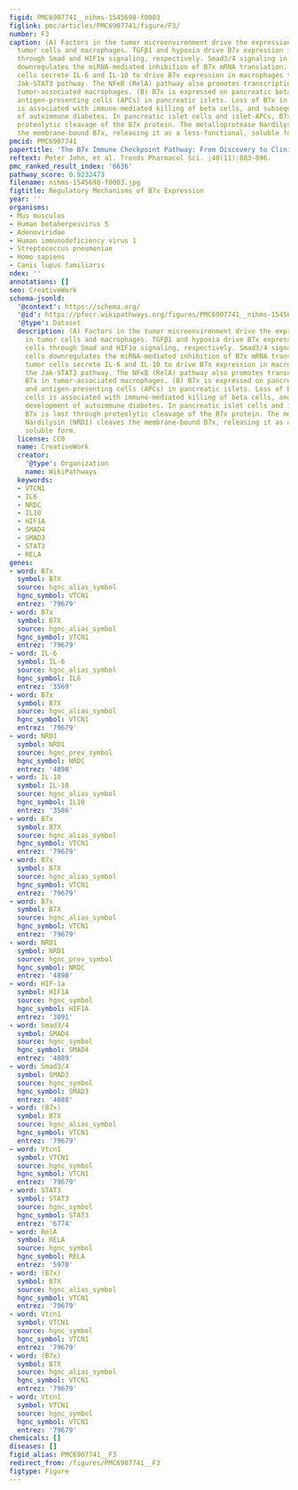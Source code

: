 ```yaml
---
figid: PMC6907741__nihms-1545698-f0003
figlink: pmc/articles/PMC6907741/figure/F3/
number: F3
caption: (A) Factors in the tumor microenvironment drive the expression of B7x in
  tumor cells and macrophages. TGFβ1 and hypoxia drive B7x expression in tumor cells
  through Smad and HIF1α signaling, respectively. Smad3/4 signaling in tumor cells
  downregulates the miRNA-mediated inhibition of B7x mRNA translation. Further, tumor
  cells secrete IL-6 and IL-10 to drive B7x expression in macrophages through the
  Jak-STAT3 pathway. The NFκB (RelA) pathway also promotes transcription of B7x in
  tumor-associated macrophages. (B) B7x is expressed on pancreatic beta cells and
  antigen-presenting cells (APCs) in pancreatic islets. Loss of B7x in these cells
  is associated with immune-mediated killing of beta cells, and subsequent development
  of autoimmune diabetes. In pancreatic islet cells and islet-APCs, B7x is lost through
  proteolytic cleavage of the B7x protein. The metalloprotease Nardilysin (NRD1) cleaves
  the membrane-bound B7x, releasing it as a less-functional, soluble form.
pmcid: PMC6907741
papertitle: 'The B7x Immune Checkpoint Pathway: From Discovery to Clinical Trial.'
reftext: Peter John, et al. Trends Pharmacol Sci. ;40(11):883-896.
pmc_ranked_result_index: '6636'
pathway_score: 0.9232473
filename: nihms-1545698-f0003.jpg
figtitle: Regulatory Mechanisms of B7x Expression
year: ''
organisms:
- Mus musculus
- Human betaherpesvirus 5
- Adenoviridae
- Human immunodeficiency virus 1
- Streptococcus pneumoniae
- Homo sapiens
- Canis lupus familiaris
ndex: ''
annotations: []
seo: CreativeWork
schema-jsonld:
  '@context': https://schema.org/
  '@id': https://pfocr.wikipathways.org/figures/PMC6907741__nihms-1545698-f0003.html
  '@type': Dataset
  description: (A) Factors in the tumor microenvironment drive the expression of B7x
    in tumor cells and macrophages. TGFβ1 and hypoxia drive B7x expression in tumor
    cells through Smad and HIF1α signaling, respectively. Smad3/4 signaling in tumor
    cells downregulates the miRNA-mediated inhibition of B7x mRNA translation. Further,
    tumor cells secrete IL-6 and IL-10 to drive B7x expression in macrophages through
    the Jak-STAT3 pathway. The NFκB (RelA) pathway also promotes transcription of
    B7x in tumor-associated macrophages. (B) B7x is expressed on pancreatic beta cells
    and antigen-presenting cells (APCs) in pancreatic islets. Loss of B7x in these
    cells is associated with immune-mediated killing of beta cells, and subsequent
    development of autoimmune diabetes. In pancreatic islet cells and islet-APCs,
    B7x is lost through proteolytic cleavage of the B7x protein. The metalloprotease
    Nardilysin (NRD1) cleaves the membrane-bound B7x, releasing it as a less-functional,
    soluble form.
  license: CC0
  name: CreativeWork
  creator:
    '@type': Organization
    name: WikiPathways
  keywords:
  - VTCN1
  - IL6
  - NRDC
  - IL10
  - HIF1A
  - SMAD4
  - SMAD3
  - STAT3
  - RELA
genes:
- word: B7x
  symbol: B7X
  source: hgnc_alias_symbol
  hgnc_symbol: VTCN1
  entrez: '79679'
- word: B7x
  symbol: B7X
  source: hgnc_alias_symbol
  hgnc_symbol: VTCN1
  entrez: '79679'
- word: IL-6
  symbol: IL-6
  source: hgnc_alias_symbol
  hgnc_symbol: IL6
  entrez: '3569'
- word: B7x
  symbol: B7X
  source: hgnc_alias_symbol
  hgnc_symbol: VTCN1
  entrez: '79679'
- word: NRD1
  symbol: NRD1
  source: hgnc_prev_symbol
  hgnc_symbol: NRDC
  entrez: '4898'
- word: IL-10
  symbol: IL-10
  source: hgnc_alias_symbol
  hgnc_symbol: IL10
  entrez: '3586'
- word: B7x
  symbol: B7X
  source: hgnc_alias_symbol
  hgnc_symbol: VTCN1
  entrez: '79679'
- word: B7x
  symbol: B7X
  source: hgnc_alias_symbol
  hgnc_symbol: VTCN1
  entrez: '79679'
- word: B7x
  symbol: B7X
  source: hgnc_alias_symbol
  hgnc_symbol: VTCN1
  entrez: '79679'
- word: NRD1
  symbol: NRD1
  source: hgnc_prev_symbol
  hgnc_symbol: NRDC
  entrez: '4898'
- word: HIF-1a
  symbol: HIF1A
  source: hgnc_symbol
  hgnc_symbol: HIF1A
  entrez: '3091'
- word: Smad3/4
  symbol: SMAD4
  source: hgnc_symbol
  hgnc_symbol: SMAD4
  entrez: '4089'
- word: Smad3/4
  symbol: SMAD3
  source: hgnc_symbol
  hgnc_symbol: SMAD3
  entrez: '4088'
- word: (B7x)
  symbol: B7X
  source: hgnc_alias_symbol
  hgnc_symbol: VTCN1
  entrez: '79679'
- word: Vtcn1
  symbol: VTCN1
  source: hgnc_symbol
  hgnc_symbol: VTCN1
  entrez: '79679'
- word: STAT3
  symbol: STAT3
  source: hgnc_symbol
  hgnc_symbol: STAT3
  entrez: '6774'
- word: RelA
  symbol: RELA
  source: hgnc_symbol
  hgnc_symbol: RELA
  entrez: '5970'
- word: (B7x)
  symbol: B7X
  source: hgnc_alias_symbol
  hgnc_symbol: VTCN1
  entrez: '79679'
- word: Vtcn1
  symbol: VTCN1
  source: hgnc_symbol
  hgnc_symbol: VTCN1
  entrez: '79679'
- word: (B7x)
  symbol: B7X
  source: hgnc_alias_symbol
  hgnc_symbol: VTCN1
  entrez: '79679'
- word: Vtcn1
  symbol: VTCN1
  source: hgnc_symbol
  hgnc_symbol: VTCN1
  entrez: '79679'
chemicals: []
diseases: []
figid_alias: PMC6907741__F3
redirect_from: /figures/PMC6907741__F3
figtype: Figure
---
```

